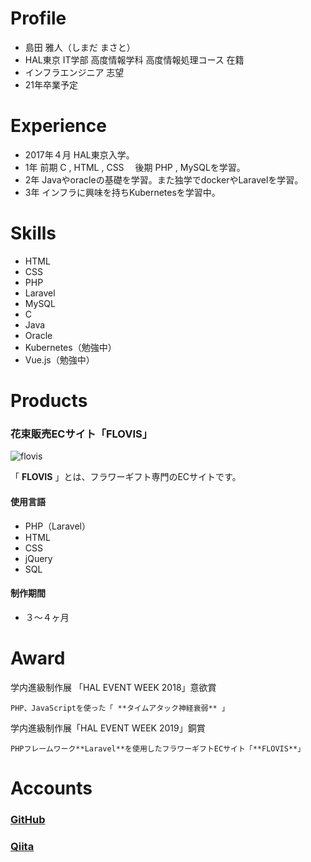 # **Profile**

- 島田 雅人（しまだ まさと）
- HAL東京 IT学部 高度情報学科 高度情報処理コース 在籍
- インフラエンジニア 志望
- 21年卒業予定



# **Experience**

- 2017年４月 HAL東京入学。
- 1年 前期 C , HTML , CSS 　後期 PHP , MySQLを学習。
- 2年 Javaやoracleの基礎を学習。また独学でdockerやLaravelを学習。
- 3年 インフラに興味を持ちKubernetesを学習中。



# **Skills**

- HTML
- CSS
- PHP
- Laravel
- MySQL
- C
- Java
- Oracle
- Kubernetes（勉強中）
- Vue.js（勉強中）



# **Products**

### 花束販売ECサイト「FLOVIS」

![flovis](https://github.com/ponsima/ShimadaMasato-no-Portfolio/blob/master/images/%E3%82%B9%E3%82%AF%E3%83%AA%E3%83%BC%E3%83%B3%E3%82%B7%E3%83%A7%E3%83%83%E3%83%88%202019-05-07%2018.42.54.png?raw=true)

「 **FLOVIS** 」とは、フラワーギフト専門のECサイトです。



#### 使用言語

- PHP（Laravel）
- HTML
- CSS
- jQuery
- SQL







#### 制作期間

- ３〜４ヶ月



# Award

学内進級制作展 「HAL EVENT WEEK 2018」意欲賞

    PHP、JavaScriptを使った「 **タイムアタック神経衰弱** 」



学内進級制作展「HAL EVENT WEEK 2019」銅賞

    PHPフレームワーク**Laravel**を使用したフラワーギフトECサイト「**FLOVIS**」



# **Accounts**

### [GitHub](https://github.com/ponsima)

### [Qiita](https://qiita.com/ponchiki)

